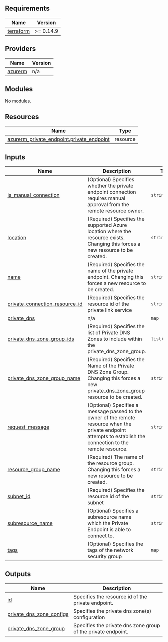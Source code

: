 <!-- BEGIN_TF_DOCS -->
## Requirements

| Name | Version |
|------|---------|
| <a name="requirement_terraform"></a> [terraform](#requirement\_terraform) | >= 0.14.9 |

## Providers

| Name | Version |
|------|---------|
| <a name="provider_azurerm"></a> [azurerm](#provider\_azurerm) | n/a |

## Modules

No modules.

## Resources

| Name | Type |
|------|------|
| [azurerm_private_endpoint.private_endpoint](https://registry.terraform.io/providers/hashicorp/azurerm/latest/docs/resources/private_endpoint) | resource |

## Inputs

| Name | Description | Type | Default | Required |
|------|-------------|------|---------|:--------:|
| <a name="input_is_manual_connection"></a> [is\_manual\_connection](#input\_is\_manual\_connection) | (Optional) Specifies whether the private endpoint connection requires manual approval from the remote resource owner. | `string` | `false` | no |
| <a name="input_location"></a> [location](#input\_location) | (Required) Specifies the supported Azure location where the resource exists. Changing this forces a new resource to be created. | `string` | n/a | yes |
| <a name="input_name"></a> [name](#input\_name) | (Required) Specifies the name of the private endpoint. Changing this forces a new resource to be created. | `string` | n/a | yes |
| <a name="input_private_connection_resource_id"></a> [private\_connection\_resource\_id](#input\_private\_connection\_resource\_id) | (Required) Specifies the resource id of the private link service | `string` | n/a | yes |
| <a name="input_private_dns"></a> [private\_dns](#input\_private\_dns) | n/a | `map` | `{}` | no |
| <a name="input_private_dns_zone_group_ids"></a> [private\_dns\_zone\_group\_ids](#input\_private\_dns\_zone\_group\_ids) | (Required) Specifies the list of Private DNS Zones to include within the private\_dns\_zone\_group. | `list(string)` | n/a | yes |
| <a name="input_private_dns_zone_group_name"></a> [private\_dns\_zone\_group\_name](#input\_private\_dns\_zone\_group\_name) | (Required) Specifies the Name of the Private DNS Zone Group. Changing this forces a new private\_dns\_zone\_group resource to be created. | `string` | n/a | yes |
| <a name="input_request_message"></a> [request\_message](#input\_request\_message) | (Optional) Specifies a message passed to the owner of the remote resource when the private endpoint attempts to establish the connection to the remote resource. | `string` | `null` | no |
| <a name="input_resource_group_name"></a> [resource\_group\_name](#input\_resource\_group\_name) | (Required) The name of the resource group. Changing this forces a new resource to be created. | `string` | n/a | yes |
| <a name="input_subnet_id"></a> [subnet\_id](#input\_subnet\_id) | (Required) Specifies the resource id of the subnet | `string` | n/a | yes |
| <a name="input_subresource_name"></a> [subresource\_name](#input\_subresource\_name) | (Optional) Specifies a subresource name which the Private Endpoint is able to connect to. | `string` | `null` | no |
| <a name="input_tags"></a> [tags](#input\_tags) | (Optional) Specifies the tags of the network security group | `map` | `{}` | no |

## Outputs

| Name | Description |
|------|-------------|
| <a name="output_id"></a> [id](#output\_id) | Specifies the resource id of the private endpoint. |
| <a name="output_private_dns_zone_configs"></a> [private\_dns\_zone\_configs](#output\_private\_dns\_zone\_configs) | Specifies the private dns zone(s) configuration |
| <a name="output_private_dns_zone_group"></a> [private\_dns\_zone\_group](#output\_private\_dns\_zone\_group) | Specifies the private dns zone group of the private endpoint. |
<!-- END_TF_DOCS -->